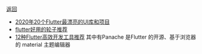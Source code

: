 [返回](/flutter/index)

* [2020年20个Flutter最漂亮的UI库和项目](https://www.jianshu.com/p/2200185df33d)
* [flutter好用的轮子推荐](http://www.xbzweb.com/2019/10/26/flutter好用的轮子推荐一-列表动画)
* [12种Flutter高效开发工具推荐](https://bbs.csdn.net/topics/600331079) 其中有Panache 是Flutter 的开源、基于浏览器的 material 主题编辑器